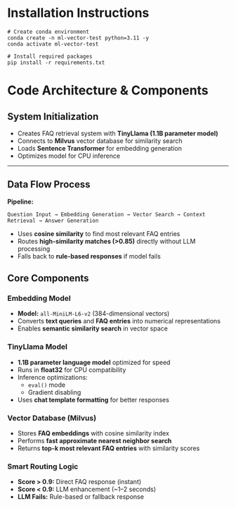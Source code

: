 # Installation Instructions
```
# Create conda environment
conda create -n ml-vector-test python=3.11 -y
conda activate ml-vector-test

# Install required packages
pip install -r requirements.txt
```

# Code Architecture & Components

## System Initialization
- Creates FAQ retrieval system with **TinyLlama (1.1B parameter model)**
- Connects to **Milvus** vector database for similarity search
- Loads **Sentence Transformer** for embedding generation
- Optimizes model for CPU inference

---

## Data Flow Process
**Pipeline:**
```
Question Input → Embedding Generation → Vector Search → Context Retrieval → Answer Generation
```
- Uses **cosine similarity** to find most relevant FAQ entries  
- Routes **high-similarity matches (>0.85)** directly without LLM processing  
- Falls back to **rule-based responses** if model fails  


## Core Components

### Embedding Model
- **Model:** `all-MiniLM-L6-v2` (384-dimensional vectors)  
- Converts **text queries** and **FAQ entries** into numerical representations  
- Enables **semantic similarity search** in vector space  

### TinyLlama Model
- **1.1B parameter language model** optimized for speed  
- Runs in **float32** for CPU compatibility  
- Inference optimizations:
  - `eval()` mode  
  - Gradient disabling  
- Uses **chat template formatting** for better responses  

### Vector Database (Milvus)
- Stores **FAQ embeddings** with cosine similarity index  
- Performs **fast approximate nearest neighbor search**  
- Returns **top-k most relevant FAQ entries** with similarity scores  

### Smart Routing Logic
- **Score > 0.9:** Direct FAQ response (instant)  
- **Score < 0.9:** LLM enhancement (~1–2 seconds)  
- **LLM Fails:** Rule-based or fallback response  



